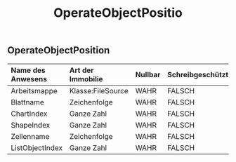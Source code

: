 ﻿---
title: OperateObjectPositio
second_title: Aspose.Cells Cloud Documen
type: docs
url: /de/specification/model/operateobjectposition/
description: "Aspose.Cells Cloud-Modellspezifikation: OperateObjectPosition. Bearbeiten Sie mühelos Excel und andere Tabellenkalkulationsdokumente mit Funktionen wie Öffnen, Generieren, Bearbeiten, Teilen, Zusammenführen, Vergleichen und Konvertieren"
weight: 50
---
## **OperateObjectPosition**

 

| Name des Anwesens| Art der Immobilie| Nullbar| Schreibgeschützt| Standardwert| Beschreibung|
|:- |:- |:- |:- |:- |:- |
| Arbeitsmappe| Klasse:FileSource| WAHR| FALSCH|||
| Blattname| Zeichenfolge| WAHR| FALSCH|||
| ChartIndex| Ganze Zahl| WAHR| FALSCH|||
| ShapeIndex| Ganze Zahl| WAHR| FALSCH|||
| Zellenname| Zeichenfolge| WAHR| FALSCH|||
| ListObjectIndex| Ganze Zahl| WAHR| FALSCH|||

